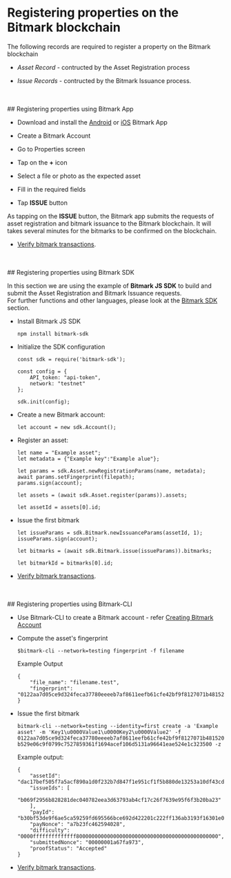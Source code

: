 # Registering properties on the Bitmark blockchain

The following records are required to register a property on the Bitmark blockchain

* *Asset Record* - contructed by the Asset Registration process

* *Issue Records* - contructed by the Bitmark Issuance process.

<br>
<br>
## Registering properties using Bitmark App

* Download and install the [Android](https://apps.apple.com/us/app/bitmark-property-registry/id1429427796) or [iOS](https://apps.apple.com/us/app/bitmark-property-registry/id1429427796) Bitmark App

* Create a Bitmark Account

* Go to Properties screen

* Tap on the **+** icon

* Select a file or photo as the expected asset

* Fill in the required fields

* Tap **ISSUE** button

As tapping on the **ISSUE** button, the Bitmark app submits the requests of asset registration and bitmark issuance to the Bitmark blockchain. It will takes several minutes for the bitmarks to be confirmed on the blockchain.

* [Verify bitmark transactions](https://github.com/bitmark-inc/docs/).

<br>
<br>
## Registering properties using Bitmark SDK

In this section we are using the example of **Bitmark JS SDK** to build and submit the Asset Registration and Bitmark Issuance requests.<br>
For further functions and other languages, please look at the [Bitmark SDK](https://github.com/bitmark-inc/docs/blob/master/bitmark-references/bitmark-sdk/bitmark-sdk-document.md) section.

* Install Bitmark JS SDK

    `npm install bitmark-sdk`

* Initialize the SDK configuration

    ```
    const sdk = require('bitmark-sdk');

    const config = {
        API_token: "api-token",
        network: "testnet"
    };

    sdk.init(config);
    ```

* Create a new Bitmark account:

    `let account = new sdk.Account();`

* Register an asset:

    ```    
    let name = "Example asset";
    let metadata = {"Example key":"Example alue"};

    let params = sdk.Asset.newRegistrationParams(name, metadata);
    await params.setFingerprint(filepath);
    params.sign(account);

    let assets = (await sdk.Asset.register(params)).assets;

    let assetId = assets[0].id;
    ```

* Issue the first bitmark 

    ```
    let issueParams = sdk.Bitmark.newIssuanceParams(assetId, 1);
    issueParams.sign(account);

    let bitmarks = (await sdk.Bitmark.issue(issueParams)).bitmarks;

    let bitmarkId = bitmarks[0].id;
    ```

* [Verify bitmark transactions](https://github.com/bitmark-inc/docs/).


<br>
<br>
## Registering properties using Bitmark-CLI 

* Use Bitmark-CLI to create a Bitmark account - refer [Creating Bitmark Account](http://)

* Compute the asset's fingerprint

    `$bitmark-cli --network=testing fingerprint -f filename`

    Example Output

    ```
    {
        "file_name": "filename.test",
        "fingerprint": "0122aa7d05ce9d324feca37780eeeeb7af8611eefb61cfe42bf9f8127071b481520b529e06c9f0799c7527859361f1694acef106d5131a96641eae524e1c323500"
    }
    ```

* Issue the first bitmark

    `bitmark-cli --network=testing --identity=first create -a 'Example asset' -m 'Key1\u0000Value1\u0000Key2\u0000Value2' -f 0122aa7d05ce9d324feca37780eeeeb7af8611eefb61cfe42bf9f8127071b481520b529e06c9f0799c7527859361f1694acef106d5131a96641eae524e1c323500 -z`

    Example output:

    ```
    {
        "assetId": "dac17bef505f7a5acf890a1d0f232b7d847f1e951cf1f5b880de13253a10df43cdbcab553e08050808e0b3fdfd2581a798dcdf9cedbbddf4476ead14caa612d3",
        "issueIds": [
            "b069f2956b828281dec040782eea3d63793ab4cf17c26f7639e95f6f3b20ba23"
        ],
        "payId": "b30bf53de9f6ae5ca59259fd695566bce692d422201c222ff136ab3193f16301e055b1030ce46a1981f439105b3a96e2",
        "payNonce": "a7b23fc462594028",
        "difficulty": "0000ffffffffffffff8000000000000000000000000000000000000000000000",
        "submittedNonce": "00000001a67fa973",
        "proofStatus": "Accepted"
    }
    ```

* [Verify bitmark transactions](https://github.com/bitmark-inc/docs/).







